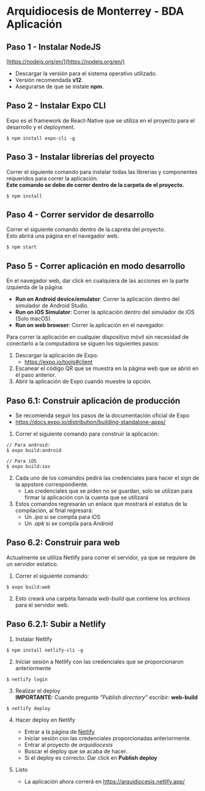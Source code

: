 # Arquidiocesis de Monterrey - BDA Aplicación

## Paso 1 - Instalar NodeJS
[https://nodejs.org/en/](https://nodejs.org/en/)  
- Descargar la versión para el sistema operativo utilizado.
- Versión recomendada **v12**.
- Asegurarse de que se instale **npm**.

## Paso 2 - Instalar Expo CLI
Expo es el framework de React-Native que se utiliza en el proyecto para el desarrollo y el deployment.
```
$ npm install expo-cli -g
```

## Paso 3 - Instalar librerias del proyecto
Correr el siguiente comando para instalar todas las librerias y componentes requeridos para correr la aplicación.  
**Este comando se debe de correr dentro de la carpeta de el proyecto.**
```
$ npm install
```

## Paso 4 - Correr servidor de desarrollo
Correr el siguiente comando dentro de la capreta del proyecto.  
Esto abrirá una página en el navegador web.
```
$ npm start
```

## Paso 5 - Correr aplicación en modo desarrollo
En el navegador web, dar click en cualquiera de las acciones en la parte izquierda de la página. 
- **Run on Android device/emulator**: Correr la aplicación dentro del simulador de Android Studio.
- **Run on iOS Simulator**: Correr la aplicación dentro del simulador de iOS (Solo macOS).
- **Run on web browser**: Correr la aplicación en el navegador.

Para correr la aplicación en cualquier dispositivo móvil sin necesidad de conectarlo a la computadora se siguen los siguientes pasos:  
1. Descargar la aplicación de Expo:
	- https://expo.io/tools#client
2. Escanear el código QR que se muestra en la página web que se abrió en el paso anterior.
3. Abrir la aplicación de Expo cuando muestre la opción.

## Paso 6.1: Construir aplicación de producción
- Se recomienda seguir los pasos de la documentación oficial de Expo
- https://docs.expo.io/distribution/building-standalone-apps/

1. Correr el siguiente comando para construir la aplicación:
```
// Para android:
$ expo build:android

// Para iOS
$ expo build:ios
```

2. Cada uno de los comandos pedirá las credenciales para hacer el sign de la appstore correspondiente.
	- Las credenciales que se piden no se guardan, solo se utilizan para firmar la aplicación con la cuenta que se utilizará
3. Estos comandos regresarán un enlace que mostrará el estatus de la compilación, al final regresará:
	- Un _.ipa_ si se compila para iOS
	- Un _.apk_ si se compila para Android

## Paso 6.2: Construir para web
Actualmente se utiliza Netlify para correr el servidor, ya que se requiere de un servidor estatico.

1. Correr el siguiente comando:
```
$ expo build:web
```
2. Esto creará una carpeta llamada _web-build_ que contiene los archivos para el servidor web.

## Paso 6.2.1: Subir a Netlify
1. Instalar Netlify
```
$ npm install netlify-cli -g
```
2. Iniciar sesión a Netlify con las credenciales que se proporcionaron anteriormente
```
$ netlify login
```
3. Realizar el deploy  
**IMPORTANTE:** Cuando pregunte _"Publish directory"_ escribir: **web-build**
```
$ netlify deploy
```
4. Hacer deploy en Netlify
	- Entrar a la página de [Netlify](https://netlify.com)
	- Iniciar sesión con las credenciales proporcionadas anteriormente.
	- Entrar al proyecto de _arquidiocesis_
	- Buscar el deploy que se acaba de hacer.
	- Si el deploy es correcto: Dar click en **Publish deploy**

5. Listo
	- La aplicación ahora correrá en https://arquidiocesis.netlify.app/